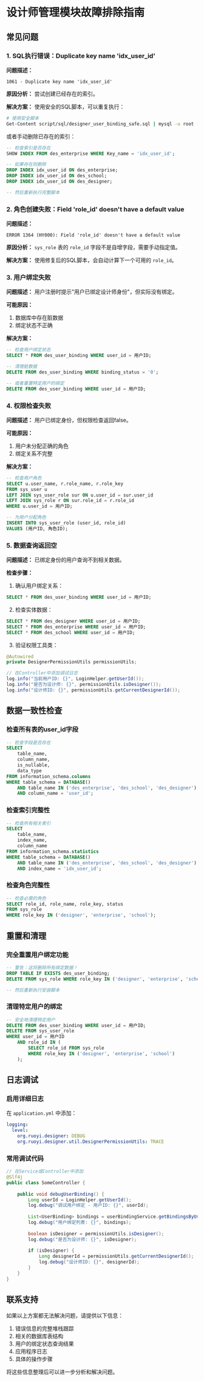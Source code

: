# 设计师管理模块故障排除指南

## 常见问题

### 1. SQL执行错误：Duplicate key name 'idx_user_id'

**问题描述：**
```
1061 - Duplicate key name 'idx_user_id'
```

**原因分析：**
尝试创建已经存在的索引。

**解决方案：**
使用安全的SQL脚本，可以重复执行：
```bash
# 使用安全脚本
Get-Content script/sql/designer_user_binding_safe.sql | mysql -u root -p -D ruoyi
```

或者手动删除已存在的索引：
```sql
-- 检查索引是否存在
SHOW INDEX FROM des_enterprise WHERE Key_name = 'idx_user_id';

-- 如果存在则删除
DROP INDEX idx_user_id ON des_enterprise;
DROP INDEX idx_user_id ON des_school;  
DROP INDEX idx_user_id ON des_designer;

-- 然后重新执行完整脚本
```

### 2. 角色创建失败：Field 'role_id' doesn't have a default value

**问题描述：**
```
ERROR 1364 (HY000): Field 'role_id' doesn't have a default value
```

**原因分析：**
`sys_role` 表的 `role_id` 字段不是自增字段，需要手动指定值。

**解决方案：**
使用修复后的SQL脚本，会自动计算下一个可用的 `role_id`。

### 3. 用户绑定失败

**问题描述：**
用户注册时提示"用户已绑定设计师身份"，但实际没有绑定。

**可能原因：**
1. 数据库中存在脏数据
2. 绑定状态不正确

**解决方案：**
```sql
-- 检查用户绑定状态
SELECT * FROM des_user_binding WHERE user_id = 用户ID;

-- 清理脏数据
DELETE FROM des_user_binding WHERE binding_status = '0';

-- 或者重置特定用户的绑定
DELETE FROM des_user_binding WHERE user_id = 用户ID;
```

### 4. 权限检查失败

**问题描述：**
用户已绑定身份，但权限检查返回false。

**可能原因：**
1. 用户未分配正确的角色
2. 绑定关系不完整

**解决方案：**
```sql
-- 检查用户角色
SELECT u.user_name, r.role_name, r.role_key 
FROM sys_user u 
LEFT JOIN sys_user_role sur ON u.user_id = sur.user_id
LEFT JOIN sys_role r ON sur.role_id = r.role_id
WHERE u.user_id = 用户ID;

-- 为用户分配角色
INSERT INTO sys_user_role (user_id, role_id) 
VALUES (用户ID, 角色ID);
```

### 5. 数据查询返回空

**问题描述：**
已绑定身份的用户查询不到相关数据。

**检查步骤：**
1. 确认用户绑定关系：
```sql
SELECT * FROM des_user_binding WHERE user_id = 用户ID;
```

2. 检查实体数据：
```sql
SELECT * FROM des_designer WHERE user_id = 用户ID;
SELECT * FROM des_enterprise WHERE user_id = 用户ID;
SELECT * FROM des_school WHERE user_id = 用户ID;
```

3. 验证权限工具类：
```java
@Autowired
private DesignerPermissionUtils permissionUtils;

// 在Controller中添加调试日志
log.info("当前用户ID: {}", LoginHelper.getUserId());
log.info("是否为设计师: {}", permissionUtils.isDesigner());
log.info("设计师ID: {}", permissionUtils.getCurrentDesignerId());
```

## 数据一致性检查

### 检查所有表的user_id字段
```sql
-- 检查字段是否存在
SELECT 
    table_name, 
    column_name,
    is_nullable,
    data_type
FROM information_schema.columns 
WHERE table_schema = DATABASE() 
    AND table_name IN ('des_enterprise', 'des_school', 'des_designer')
    AND column_name = 'user_id';
```

### 检查索引完整性
```sql
-- 检查所有相关索引
SELECT 
    table_name,
    index_name,
    column_name
FROM information_schema.statistics 
WHERE table_schema = DATABASE() 
    AND table_name IN ('des_enterprise', 'des_school', 'des_designer')
    AND index_name = 'idx_user_id';
```

### 检查角色完整性
```sql
-- 检查必需的角色
SELECT role_id, role_name, role_key, status 
FROM sys_role 
WHERE role_key IN ('designer', 'enterprise', 'school');
```

## 重置和清理

### 完全重置用户绑定功能
```sql
-- 警告：这将删除所有绑定数据！
DROP TABLE IF EXISTS des_user_binding;
DELETE FROM sys_role WHERE role_key IN ('designer', 'enterprise', 'school');

-- 然后重新执行安装脚本
```

### 清理特定用户的绑定
```sql
-- 安全地清理特定用户
DELETE FROM des_user_binding WHERE user_id = 用户ID;
DELETE FROM sys_user_role 
WHERE user_id = 用户ID 
    AND role_id IN (
        SELECT role_id FROM sys_role 
        WHERE role_key IN ('designer', 'enterprise', 'school')
    );
```

## 日志调试

### 启用详细日志
在 `application.yml` 中添加：
```yaml
logging:
  level:
    org.ruoyi.designer: DEBUG
    org.ruoyi.designer.util.DesignerPermissionUtils: TRACE
```

### 常用调试代码
```java
// 在Service或Controller中添加
@Slf4j
public class SomeController {
    
    public void debugUserBinding() {
        Long userId = LoginHelper.getUserId();
        log.debug("调试用户绑定 - 用户ID: {}", userId);
        
        List<UserBinding> bindings = userBindingService.getBindingsByUserId(userId);
        log.debug("用户绑定列表: {}", bindings);
        
        boolean isDesigner = permissionUtils.isDesigner();
        log.debug("是否为设计师: {}", isDesigner);
        
        if (isDesigner) {
            Long designerId = permissionUtils.getCurrentDesignerId();
            log.debug("设计师ID: {}", designerId);
        }
    }
}
```

## 联系支持

如果以上方案都无法解决问题，请提供以下信息：

1. 错误信息的完整堆栈跟踪
2. 相关的数据库表结构
3. 用户的绑定状态查询结果
4. 应用程序日志
5. 具体的操作步骤

将这些信息整理后可以进一步分析和解决问题。 